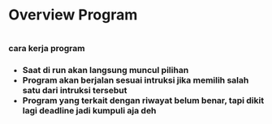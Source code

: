 <h1> Overview Program <h1>

<h3> cara kerja program <h3>

<ul>
    <li>Saat di run akan langsung muncul pilihan</li>
    <li>Program akan berjalan sesuai intruksi jika memilih salah satu dari intruksi tersebut</li>
    <li>Program yang terkait dengan riwayat belum benar, tapi dikit lagi deadline jadi kumpuli aja deh</li>
</ul>
